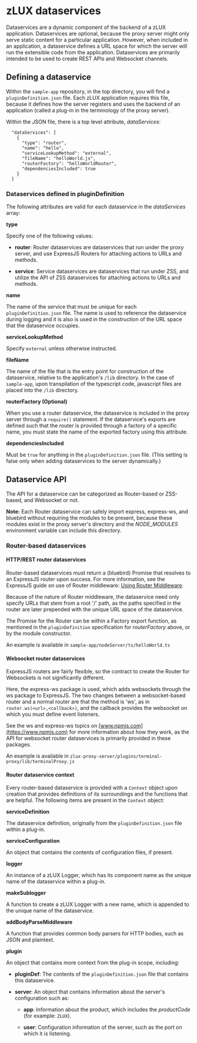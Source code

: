 # zLUX dataservices

Dataservices are a dynamic component of the backend of a zLUX application. Dataservices are optional, because the proxy server might only serve static content for a particular application. However, when included in an application, a dataservice defines a URL space for which the server will run the extensible code from the application. Dataservices are primarily intended to be used to create REST APIs and Websocket channels.

## Defining a dataservice

Within the `sample-app` repository, in the top directory, you will find a `pluginDefinition.json` file. Each zLUX application requires this file, because it defines how the server registers and uses the backend of an application (called a plug-in in the terminology of the proxy server).

Within the JSON file, there is a top level attribute, *dataServices*:
```
  "dataServices": [
    {
      "type": "router",
      "name": "hello",
      "serviceLookupMethod": "external",
      "fileName": "helloWorld.js",
      "routerFactory": "helloWorldRouter",
      "dependenciesIncluded": true
    }
  ]
```
### Dataservices defined in pluginDefinition

The following attributes are valid for each dataservice in the *dataServices* array:

 **type**

 Specify one of the following values:

  - **router**: Router dataservices are dataservices that run under the proxy server, and use ExpressJS Routers for attaching actions to URLs and methods.

  - **service**: Service dataservices are dataservices that run under ZSS, and utilize the API of ZSS dataservices for attaching actions to URLs and methods.

**name**

 The name of the service that must be unique for each `pluginDefinition.json` file. The name is used to reference the dataservice during logging and it is also is used in the construction of the URL space that the dataservice occupies.

**serviceLookupMethod**

 Specify `external` unless otherwise instructed.

**fileName**

The name of the file that is the entry point for construction of the dataservice, relative to the application's `/lib` directory. In the case of `sample-app`, upon transpilation of the typescript code, javascript files are placed into the `/lib` directory.

**routerFactory (Optional)**

 When you use a router dataservice, the dataservice is included in the proxy server through a `require()` statement. If the dataservice's exports are defined such that the router is provided through a factory of a specific name, you must state the name of the exported factory using this attribute.

**dependenciesIncluded**

 Must be `true` for anything in the `pluginDefinition.json` file. (This setting is false only when adding dataservices to the server dynamically.)

## Dataservice API

The API for a dataservice can be categorized as Router-based or ZSS-based, and Websocket or not.

**Note:** Each Router dataservice can safely import express, express-ws, and bluebird without requiring the modules to be present, because these modules exist in the proxy server's directory and the *NODE_MODULES* environment variable can include this directory.

### Router-based dataservices


#### HTTP/REST router dataservices

Router-based dataservices must return a (bluebird) Promise that resolves to an ExpressJS router upon success. For more information, see the ExpressJS guide on use of Router middleware: [Using Router Middleware](http://expressjs.com/en/guide/using-middleware.html#middleware.router).

Because of the nature of Router middleware, the dataservice need only specify URLs that stem from a root '/' path, as the paths specified in the router are later prepended with the unique URL space of the dataservice.

The Promise for the Router can be within a Factory export function, as mentioned in the `pluginDefinition` specification for *routerFactory* above, or by the module constructor.

An example is available in `sample-app/nodeServer/ts/helloWorld.ts`

#### Websocket router dataservices

ExpressJS routers are fairly flexible, so the contract to create the Router for Websockets is not significantly different.

Here, the express-ws package is used, which adds websockets through the ws package to ExpressJS. The two changes between a websocket-based router and a normal router are that the method is 'ws', as in `router.ws(<url>,<callback>)`, and  the callback provides the websocket on which you must define event listeners.

See the ws and express-ws topics on [www.npmjs.com](https://www.npmjs.com) for more information about how they work, as the API for websocket router dataservices is primarily provided in these packages.

An example is available in `zlux-proxy-server/plugins/terminal-proxy/lib/terminalProxy.js`

#### Router dataservice context

Every router-based dataservice is provided with a `Context` object upon creation that provides definitions of its surroundings and the functions that are helpful. The following items are present in the `Context` object:

**serviceDefinition**

The dataservice definition, originally from the `pluginDefinition.json` file within a plug-in.

**serviceConfiguration**

An object that contains the contents of configuration files, if present.

**logger**

An instance of a zLUX Logger, which has its component name as the unique name of the dataservice within a plug-in.

**makeSublogger**

A function to create a zLUX Logger with a new name, which is appended to the unique name of the dataservice.

**addBodyParseMiddleware**

A function that provides common body parsers for HTTP bodies, such as JSON and plaintext.

**plugin**

An object that contains more context from the plug-in scope, including:

- **pluginDef**: The contents of the `pluginDefinition.json` file that contains this dataservice.

- **server**: An object that contains information about the server's configuration such as:

    - **app**: Information about the product, which includes the *productCode* (for example: `ZLUX`).

    - **user**: Configuration information of the server, such as the port on which it is listening.
